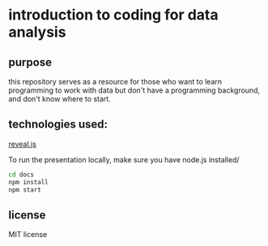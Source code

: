 # introduction to coding for data analysis

## purpose
this repository serves as a resource for those who want to learn programming to work with data but don't have a programming background, and don't know where to start.

## technologies used:
[reveal.js](http://lab.hakim.se/reveal-js/#/fragments)

To run the presentation locally, make sure you have node.js installed/
```bash
cd docs
npm install
npm start
```

## license
MIT license
